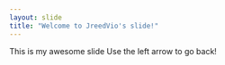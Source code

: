 ```yaml
---
layout: slide
title: "Welcome to JreedVio's slide!"
---
```

This is my awesome slide
Use the left arrow to go back!
